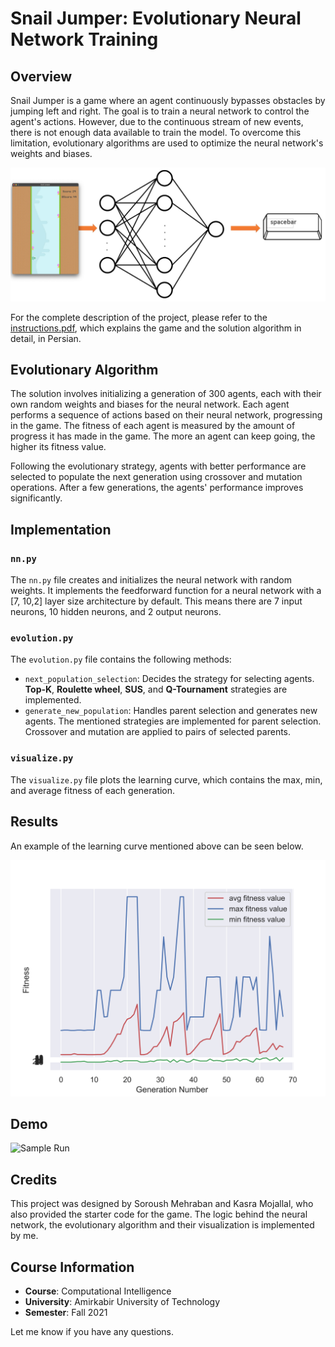 # Snail Jumper: Evolutionary Neural Network Training

## Overview

Snail Jumper is a game where an agent continuously bypasses obstacles by jumping left and right. The goal is to train a
neural network to control the agent's actions. However, due to the continuous stream of new events, there is not enough
data available to train the model. To overcome this
limitation, evolutionary algorithms are used to optimize the neural network's weights and biases.

![docs/Neuroevolution-Game.png](docs/Neuroevolution-Game.png)

For the complete description of the project, please refer to the [instructions.pdf](docs/instructions.pdf), which explains the game and the solution algorithm in detail, in
Persian.

## Evolutionary Algorithm

The solution involves initializing a generation of 300 agents, each with their own random weights and biases for the
neural network. Each agent performs a sequence of actions based on their neural network, progressing in the game. The
fitness of each agent is measured by the amount of progress it has made in the game. The more an agent can keep going,
the higher its fitness value.

Following the evolutionary strategy, agents with better performance are selected to populate the next generation using
crossover and mutation operations. After a few generations, the agents' performance improves significantly.

## Implementation

### `nn.py`

The `nn.py` file creates and initializes the neural network with random weights. It implements the feedforward function
for a neural network with a [7, 10,2] layer size architecture by default. This means there are 7 input neurons, 10
hidden neurons, and 2 output neurons.

### `evolution.py`

The `evolution.py` file contains the following methods:

- `next_population_selection`: Decides the strategy for selecting agents. **Top-K**, **Roulette wheel**, **SUS**, and **Q-Tournament**
  strategies are implemented.
- `generate_new_population`: Handles parent selection and generates new agents. The mentioned strategies are implemented
  for parent selection. Crossover and mutation are applied to pairs of selected parents.

### `visualize.py`

The `visualize.py` file plots the learning curve, which contains the max, min, and average fitness of each generation.

## Results

An example of the learning curve mentioned above can be seen below.

![Learning Curve](src/Fitness.png)

## Demo

![Sample Run](docs/run.gif)

## Credits

This project was designed by Soroush Mehraban and Kasra Mojallal, who also provided the starter code for the game. The
logic behind the neural network, the evolutionary algorithm and their visualization is implemented by me.

## Course Information

- **Course**: Computational Intelligence
- **University**: Amirkabir University of Technology
- **Semester**: Fall 2021

Let me know if you have any questions.
